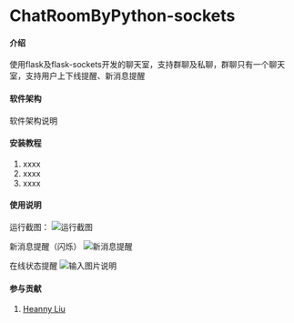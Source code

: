 # ChatRoomByPython-sockets

#### 介绍
使用flask及flask-sockets开发的聊天室，支持群聊及私聊，群聊只有一个聊天室，支持用户上下线提醒、新消息提醒

#### 软件架构
软件架构说明


#### 安装教程

1.  xxxx
2.  xxxx
3.  xxxx

#### 使用说明

运行截图：
![运行截图](https://images.gitee.com/uploads/images/2020/0609/131309_e7f3c5b9_1723475.png "Q1GVI0JX{E[V1CHW55SSIJD.png")

新消息提醒（闪烁）
![新消息提醒](https://images.gitee.com/uploads/images/2020/0609/131549_05e8f887_1723475.png ")AL)0D$M0C~0`[(K]ZVNVJE.png")

在线状态提醒
![输入图片说明](https://images.gitee.com/uploads/images/2020/0609/131714_758270ea_1723475.png "5I5XU7ZBZHKRBPAUP00`4QU.png")

#### 参与贡献

1.  [Heanny Liu](http://heanny.cn)



